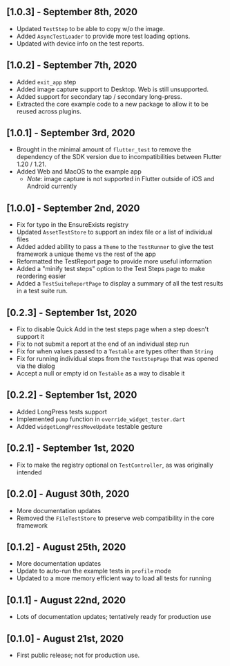 ## [1.0.3] - September 8th, 2020

* Updated `TestStep` to be able to copy w/o the image.
* Added `AsyncTestLoader` to provide more test loading options.
* Updated with device info on the test reports.


## [1.0.2] - September 7th, 2020

* Added `exit_app` step
* Added image capture support to Desktop.  Web is still unsupported.
* Added support for secondary tap / secondary long-press.
* Extracted the core example code to a new package to allow it to be reused across plugins.


## [1.0.1] - September 3rd, 2020

* Brought in the minimal amount of `flutter_test` to remove the dependency of the SDK version due to incompatibilities between Flutter 1.20 / 1.21.
* Added Web and MacOS to the example app
  * _Note_: image capture is not supported in Flutter outside of iOS and Android currently


## [1.0.0] - September 2nd, 2020

* Fix for typo in the EnsureExists registry
* Updated `AssetTestStore` to support an index file or a list of individual files
* Added added ability to pass a `Theme` to the `TestRunner` to give the test framework a unique theme vs the rest of the app
* Reformatted the TestReport page to provide more useful information
* Added a "minify test steps" option to the Test Steps page to make reordering easier
* Added a `TestSuiteReportPage` to display a summary of all the test results in a test suite run.


## [0.2.3] - September 1st, 2020

* Fix to disable Quick Add in the test steps page when a step doesn't support it
* Fix to not submit a report at the end of an individual step run
* Fix for when values passed to a `Testable` are types other than `String`
* Fix for running individual steps from the `TestStepPage` that was opened via the dialog
* Accept a null or empty id on `Testable` as a way to disable it


## [0.2.2] - September 1st, 2020

* Added LongPress tests support
* Implemented `pump` function in `override_widget_tester.dart`
* Added `widgetLongPressMoveUpdate` testable gesture


## [0.2.1] - September 1st, 2020

* Fix to make the registry optional on `TestController`, as was originally intended


## [0.2.0] - August 30th, 2020

* More documentation updates
* Removed the `FileTestStore` to preserve web compatibility in the core framework


## [0.1.2] - August 25th, 2020

* More documentation updates
* Update to auto-run the example tests in `profile` mode
* Updated to a more memory efficient way to load all tests for running


## [0.1.1] - August 22nd, 2020

* Lots of documentation updates; tentatively ready for production use


## [0.1.0] - August 21st, 2020

* First public release; not for production use.

